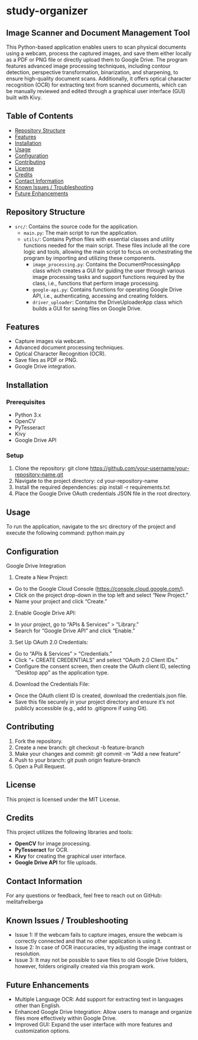 # study-organizer
## Image Scanner and Document Management Tool
This Python-based application enables users to scan physical documents using a webcam, process the captured images, and save them either locally as a PDF or PNG file or directly upload them to Google Drive. The program features advanced image processing techniques, including contour detection, perspective transformation, binarization, and sharpening, to ensure high-quality document scans. Additionally, it offers optical character recognition (OCR) for extracting text from scanned documents, which can be manually reviewed and edited through a graphical user interface (GUI) built with Kivy.

## Table of Contents
- [Repository Structure](#repository-structure)
- [Features](#features)
- [Installation](#installation)
- [Usage](#usage)
- [Configuration](#configuration)
- [Contributing](#contributing)
- [License](#license)
- [Credits](#credits)
- [Contact Information](#contact-information)
- [Known Issues / Troubleshooting](#known-issues--troubleshooting)
- [Future Enhancements](#future-enhancements)

## Repository Structure
- `src/`: Contains the source code for the application.
  - `main.py`: The main script to run the application.
  - `utils/`: Contains Python files with essential classes and utility functions needed for the main script. These files include all the core logic and tools, allowing the main script to focus on orchestrating the program by importing and utilizing these components.
     - `image_processing.py`: Contains the DocumentProcessingApp class which creates a GUI for guiding the user through various image processing tasks and support functions required by the class, i.e., functions that perform image processing.
     - `google-api.py`: Contains functions for operating Google Drive API, i.e., authenticating, accessing and creating folders.
     - `driver_uploader`: Contains the DriveUploaderApp class which builds a GUI for saving files on Google Drive.

## Features
- Capture images via webcam.
- Advanced document processing techniques.
- Optical Character Recognition (OCR).
- Save files as PDF or PNG.
- Google Drive integration.

## Installation
### Prerequisites
- Python 3.x
- OpenCV
- PyTesseract
- Kivy
- Google Drive API

### Setup
1. Clone the repository: git clone https://github.com/your-username/your-repository-name.git
2. Navigate to the project directory: cd your-repository-name
3. Install the required dependencies: pip install -r requirements.txt
4. Place the Google Drive OAuth credentials JSON file in the root directory.

## Usage
To run the application, navigate to the src directory of the project and execute the following command: python main.py

## Configuration
Google Drive Integration
1.	Create a New Project:
   - Go to the Google Cloud Console (https://console.cloud.google.com/).
   - Click on the project drop-down in the top left and select “New Project.”
   - Name your project and click “Create.”
2.	Enable Google Drive API:
   - In your project, go to “APIs & Services” > “Library.”
   - Search for “Google Drive API” and click “Enable.”
3.	Set Up OAuth 2.0 Credentials:
   - Go to “APIs & Services” > “Credentials.”
   - Click “+ CREATE CREDENTIALS” and select “OAuth 2.0 Client IDs.”
   - Configure the consent screen, then create the OAuth client ID, selecting “Desktop app” as the application type.
4.	Download the Credentials File:
   - Once the OAuth client ID is created, download the credentials.json file.
   - Save this file securely in your project directory and ensure it’s not publicly accessible (e.g., add to .gitignore if using Git).

## Contributing
1. Fork the repository.
2. Create a new branch: git checkout -b feature-branch
3. Make your changes and commit: git commit -m "Add a new feature"
4. Push to your branch: git push origin feature-branch
5. Open a Pull Request.

## License
This project is licensed under the MIT License.

## Credits
This project utilizes the following libraries and tools:
- **OpenCV** for image processing.
- **PyTesseract** for OCR.
- **Kivy** for creating the graphical user interface.
- **Google Drive API** for file uploads.

## Contact Information
For any questions or feedback, feel free to reach out on GitHub: melitafreiberga

## Known Issues / Troubleshooting
- Issue 1: If the webcam fails to capture images, ensure the webcam is correctly connected and that no other application is using it.
- Issue 2: In case of OCR inaccuracies, try adjusting the image contrast or resolution.
- Issue 3: It may not be possible to save files to old Google Drive folders, however, folders originally created via this program work.
 
## Future Enhancements
- Multiple Language OCR: Add support for extracting text in languages other than English.
- Enhanced Google Drive Integration: Allow users to manage and organize files more effectively within Google Drive.
- Improved GUI: Expand the user interface with more features and customization options.
